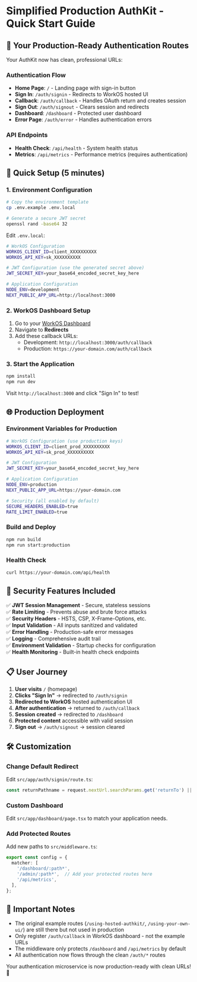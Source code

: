 # Simplified Production AuthKit - Quick Start Guide

## 🎉 Your Production-Ready Authentication Routes

Your AuthKit now has clean, professional URLs:

### Authentication Flow
- **Home Page**: `/` - Landing page with sign-in button
- **Sign In**: `/auth/signin` - Redirects to WorkOS hosted UI
- **Callback**: `/auth/callback` - Handles OAuth return and creates session
- **Sign Out**: `/auth/signout` - Clears session and redirects
- **Dashboard**: `/dashboard` - Protected user dashboard
- **Error Page**: `/auth/error` - Handles authentication errors

### API Endpoints
- **Health Check**: `/api/health` - System health status
- **Metrics**: `/api/metrics` - Performance metrics (requires authentication)

## 🚀 Quick Setup (5 minutes)

### 1. Environment Configuration
```bash
# Copy the environment template
cp .env.example .env.local

# Generate a secure JWT secret
openssl rand -base64 32
```

Edit `.env.local`:
```bash
# WorkOS Configuration
WORKOS_CLIENT_ID=client_XXXXXXXXXX
WORKOS_API_KEY=sk_XXXXXXXXXX

# JWT Configuration (use the generated secret above)
JWT_SECRET_KEY=your_base64_encoded_secret_key_here

# Application Configuration
NODE_ENV=development
NEXT_PUBLIC_APP_URL=http://localhost:3000
```

### 2. WorkOS Dashboard Setup
1. Go to your [WorkOS Dashboard](https://dashboard.workos.com)
2. Navigate to **Redirects**
3. Add these callback URLs:
   - Development: `http://localhost:3000/auth/callback`
   - Production: `https://your-domain.com/auth/callback`

### 3. Start the Application
```bash
npm install
npm run dev
```

Visit `http://localhost:3000` and click "Sign In" to test!

## 🌐 Production Deployment

### Environment Variables for Production
```bash
# WorkOS Configuration (use production keys)
WORKOS_CLIENT_ID=client_prod_XXXXXXXXXX
WORKOS_API_KEY=sk_prod_XXXXXXXXXX

# JWT Configuration
JWT_SECRET_KEY=your_base64_encoded_secret_key_here

# Application Configuration
NODE_ENV=production
NEXT_PUBLIC_APP_URL=https://your-domain.com

# Security (all enabled by default)
SECURE_HEADERS_ENABLED=true
RATE_LIMIT_ENABLED=true
```

### Build and Deploy
```bash
npm run build
npm run start:production
```

### Health Check
```bash
curl https://your-domain.com/api/health
```

## 🔐 Security Features Included

✅ **JWT Session Management** - Secure, stateless sessions  
✅ **Rate Limiting** - Prevents abuse and brute force attacks  
✅ **Security Headers** - HSTS, CSP, X-Frame-Options, etc.  
✅ **Input Validation** - All inputs sanitized and validated  
✅ **Error Handling** - Production-safe error messages  
✅ **Logging** - Comprehensive audit trail  
✅ **Environment Validation** - Startup checks for configuration  
✅ **Health Monitoring** - Built-in health check endpoints  

## 📋 User Journey

1. **User visits** `/` (homepage)
2. **Clicks "Sign In"** → redirected to `/auth/signin`
3. **Redirected to WorkOS** hosted authentication UI
4. **After authentication** → returned to `/auth/callback`
5. **Session created** → redirected to `/dashboard`
6. **Protected content** accessible with valid session
7. **Sign out** → `/auth/signout` → session cleared

## 🛠️ Customization

### Change Default Redirect
Edit `src/app/auth/signin/route.ts`:
```typescript
const returnPathname = request.nextUrl.searchParams.get('returnTo') || '/your-page';
```

### Custom Dashboard
Edit `src/app/dashboard/page.tsx` to match your application needs.

### Add Protected Routes
Add new paths to `src/middleware.ts`:
```typescript
export const config = {
  matcher: [
    '/dashboard/:path*',
    '/admin/:path*',  // Add your protected routes here
    '/api/metrics',
  ],
};
```

## 🚨 Important Notes

- The original example routes (`/using-hosted-authkit/`, `/using-your-own-ui/`) are still there but not used in production
- Only register `/auth/callback` in WorkOS dashboard - not the example URLs
- The middleware only protects `/dashboard` and `/api/metrics` by default
- All authentication now flows through the clean `/auth/*` routes

Your authentication microservice is now production-ready with clean URLs! 🎉